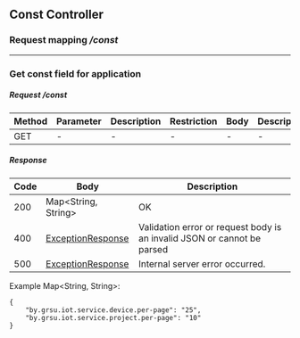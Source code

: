 ## Const Controller
### Request mapping <em>/const</em>

___
### Get const field for application
##### Request /const
Method | Parameter | Description | Restriction | Body | Description | Restriction
------------ | ------------- | ------------- | ------------- | ------------- | ------------- | -------------
GET | - | - | - | - | - | -

##### Response
Code | Body | Description
------------ | ------------- | -------------
200 | Map<String, String> | OK
400 | [ExceptionResponse](../model/ExceptionResponse.md) | Validation error or request body is an invalid JSON or cannot be parsed
500 | [ExceptionResponse](../model/ExceptionResponse.md) | Internal server error occurred.

Example Map<String, String>:

```
{
    "by.grsu.iot.service.device.per-page": "25",
    "by.grsu.iot.service.project.per-page": "10"
}
```